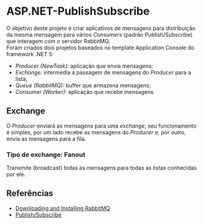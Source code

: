 # ASP.NET-PublishSubscribe
O objetivo deste projeto é criar aplicativos de mensagens para distribuição da mesma mensagem para vários *Consumers* (padrão Publish/Subscribe) que interagem com o servidor RabbitMQ.  
Foram criados dois projetos baseados no template Application Console do framework .NET 5:

- *Producer (NewTask):* aplicação que envia mensagens;
- *Exchange:* intermedia a passagem de mensagens do *Producer* para a lista;
- *Queue (RabbitMQ):* buffer que armazena mensagens;
- *Consumer (Worker):* aplicação que recebe mensagens.

## Exchange
O *Producer* enviará as mensagens para uma *exchange*, seu funcionamento é simples, por um lado recebe as mensagens do *Producer* e, por outro, envia as mensagens para a fila.

### Tipo de exchange: **Fanout**
Transmite (broadcast) todas as mensagens para todas as listas conhecidas por ele.

## Referências
- [Downloading and Installing RabbitMQ](https://www.rabbitmq.com/download.html)
- [Publish/Subscribe](https://www.rabbitmq.com/tutorials/tutorial-three-dotnet.html)